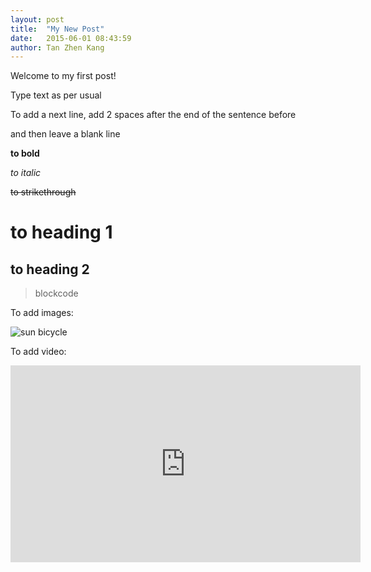 ```yaml
---
layout: post
title:  "My New Post"
date:   2015-06-01 08:43:59
author: Tan Zhen Kang
---
```


Welcome to my first post!  

Type text as per usual  

To add a next line, add 2 spaces after the end of the sentence before  

and then leave a blank line  

**to bold**  

*to italic*  

~~to strikethrough~~  

# to heading 1

## to heading 2

> blockcode

To add images:  

![sun bicycle](https://DFS-zhenkang.github.io/picture.jpg)

To add video:  

<iframe width="560" height="315" src="https://www.youtube.com/embed/BpCvYeK5hcE" title="YouTube video player" frameborder="0" allow="accelerometer; autoplay; clipboard-write; encrypted-media; gyroscope; picture-in-picture" allowfullscreen></iframe>

